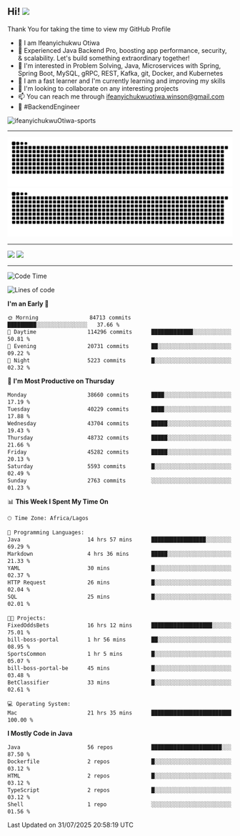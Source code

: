 <!-- BLOG-POST-LIST:START --><!-- BLOG-POST-LIST:END -->

## Hi! <img src="https://media.giphy.com/media/hvRJCLFzcasrR4ia7z/giphy.gif" width="4%"> 

Thank You for taking the time to view my GitHub Profile

- 👋 I am Ifeanyichukwu Otiwa
- 🚀 Experienced Java Backend Pro, boosting app performance, security, & scalability. Let's build something extraordinary together!
- 👀 I'm interested in Problem Solving, Java, Microservices with Spring, Spring Boot, MySQL, gRPC, REST, Kafka, git, Docker, and Kubernetes
- 🌱 I am a fast learner and I'm currently learning and improving my skills
- 💞️ I'm looking to collaborate on any interesting projects
- 📫 You can reach me through ifeanyichukwuotiwa.winson@gmail.com
- 🚀 #BackendEngineer

<p align="left" marginTop="10px"> <img src="https://komarev.com/ghpvc/?username=ifeanyichukwuOtiwa-sports&label=Profile%20views&color=0e75b6&style=for-the-badge" alt="ifeanyichukwuOtiwa-sports" /> </p>

***

<!--🐍📈SNAKEGRAPH / 🌐WEBSITE: https://github.com/Platane/snk -->
![github contribution grid snake animation](https://raw.githubusercontent.com/ifeanyichukwuOtiwa-sports/ifeanyichukwuOtiwa-sports/output/github-contribution-grid-snake-dark.svg#gh-dark-mode-only)![github contribution grid snake animation](https://raw.githubusercontent.com/ifeanyichukwuOtiwa-sports/ifeanyichukwuOtiwa-sports/output/github-contribution-grid-snake.svg#gh-light-mode-only)

***

<p float="left">
  <img float="left" src="https://github-readme-stats.vercel.app/api?username=ifeanyichukwuOtiwa-sports&count_private=true&include_all_commits=true&theme=react&show_icons=true" />
  <img float="right" src="https://github-readme-stats.vercel.app/api/top-langs/?username=ifeanyichukwuOtiwa-sports&layout=compact&show_icons=true&theme=react" /> 
</p>

***



<!--START_SECTION:waka-->
![Code Time](http://img.shields.io/badge/Code%20Time-4%2C030%20hrs%2016%20mins-blue)

![Lines of code](https://img.shields.io/badge/From%20Hello%20World%20I%27ve%20Written-61.4%20million%20lines%20of%20code-blue)

**I'm an Early 🐤** 

```text
🌞 Morning                84713 commits       █████████░░░░░░░░░░░░░░░░   37.66 % 
🌆 Daytime                114296 commits      █████████████░░░░░░░░░░░░   50.81 % 
🌃 Evening                20731 commits       ██░░░░░░░░░░░░░░░░░░░░░░░   09.22 % 
🌙 Night                  5223 commits        █░░░░░░░░░░░░░░░░░░░░░░░░   02.32 % 
```
📅 **I'm Most Productive on Thursday** 

```text
Monday                   38660 commits       ████░░░░░░░░░░░░░░░░░░░░░   17.19 % 
Tuesday                  40229 commits       ████░░░░░░░░░░░░░░░░░░░░░   17.88 % 
Wednesday                43704 commits       █████░░░░░░░░░░░░░░░░░░░░   19.43 % 
Thursday                 48732 commits       █████░░░░░░░░░░░░░░░░░░░░   21.66 % 
Friday                   45282 commits       █████░░░░░░░░░░░░░░░░░░░░   20.13 % 
Saturday                 5593 commits        █░░░░░░░░░░░░░░░░░░░░░░░░   02.49 % 
Sunday                   2763 commits        ░░░░░░░░░░░░░░░░░░░░░░░░░   01.23 % 
```


📊 **This Week I Spent My Time On** 

```text
🕑︎ Time Zone: Africa/Lagos

💬 Programming Languages: 
Java                     14 hrs 57 mins      █████████████████░░░░░░░░   69.29 % 
Markdown                 4 hrs 36 mins       █████░░░░░░░░░░░░░░░░░░░░   21.33 % 
YAML                     30 mins             █░░░░░░░░░░░░░░░░░░░░░░░░   02.37 % 
HTTP Request             26 mins             █░░░░░░░░░░░░░░░░░░░░░░░░   02.04 % 
SQL                      25 mins             █░░░░░░░░░░░░░░░░░░░░░░░░   02.01 % 

🐱‍💻 Projects: 
FixedOddsBets            16 hrs 12 mins      ███████████████████░░░░░░   75.01 % 
bill-boss-portal         1 hr 56 mins        ██░░░░░░░░░░░░░░░░░░░░░░░   08.95 % 
SportsCommon             1 hr 5 mins         █░░░░░░░░░░░░░░░░░░░░░░░░   05.07 % 
bill-boss-portal-be      45 mins             █░░░░░░░░░░░░░░░░░░░░░░░░   03.48 % 
BetClassifier            33 mins             █░░░░░░░░░░░░░░░░░░░░░░░░   02.61 % 

💻 Operating System: 
Mac                      21 hrs 35 mins      █████████████████████████   100.00 % 
```

**I Mostly Code in Java** 

```text
Java                     56 repos            ██████████████████████░░░   87.50 % 
Dockerfile               2 repos             █░░░░░░░░░░░░░░░░░░░░░░░░   03.12 % 
HTML                     2 repos             █░░░░░░░░░░░░░░░░░░░░░░░░   03.12 % 
TypeScript               2 repos             █░░░░░░░░░░░░░░░░░░░░░░░░   03.12 % 
Shell                    1 repo              ░░░░░░░░░░░░░░░░░░░░░░░░░   01.56 % 
```




 Last Updated on 31/07/2025 20:58:19 UTC
<!--END_SECTION:waka-->

<!--
<p align="center">
![trophy](https://github-profile-trophy.vercel.app/?username=ifeanyichukwuOtiwa-sports&theme=onedark) (https://github.com/ryo-ma/github-profile-trophy)
</p>
-->

<!---
ifeanyi-otiwa/ifeanyi-otiwa is a ✨ special ✨ repository because its `README.md` (this file) appears on your GitHub profile.
You can click the Preview link to take a look at your changes.
--->
